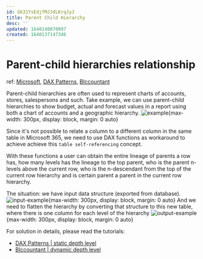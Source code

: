 ```yaml
---
id: Gk31YsEdjfMJJdLKrqJyJ
title: Parent Child Hierarchy
desc: ''
updated: 1640140070997
created: 1640137147346
---
```

# Parent-child hierarchies relationship

ref: [Microsoft](https://docs.microsoft.com/en-us/dax/understanding-functions-for-parent-child-hierarchies-in-dax), [DAX Patterns](https://www.daxpatterns.com/parent-child-hierarchies/), [BIccountant](https://www.thebiccountant.com/2017/02/14/dynamically-flatten-parent-child-hierarchies-in-dax-and-powerbi/)

Parent-child hierarchies are often used to represent charts of accounts, stores, salespersons and such. Take example, we can use parent-child hierarchies to show budget, actual and forecast values in a report using both a chart of accounts and a geographic hierarchy.
![example](https://www.daxpatterns.com/daxpatterns/wp-content/uploads/sites/151/2020/07/F-21-03.png){max-width: 300px, display: block, margin: 0 auto}

Since it's not possible to relate a column to a different column in the same table in Microsoft 365, we need to use DAX functions as workaround to achieve achieve this `table self-referencing` concept.

With these functions a user can obtain the entire lineage of parents a row has, how many levels has the lineage to the top parent, who is the parent n-levels above the current row, who is the n-descendant from the top of the current row hierarchy and is certain parent a parent in the current row hierarchy.

The situation: we have input data structure (exported from database).
![input-example](https://www.daxpatterns.com/daxpatterns/wp-content/uploads/sites/151/2020/07/F-21-04.png){max-width: 300px, display: block, margin: 0 auto}
And we need to flatten the hierarchy by converting that structure to this new table, where there is one column for each level of the hierarchy
![output-example](https://www.daxpatterns.com/daxpatterns/wp-content/uploads/sites/151/2020/07/F-21-05.png){max-width: 300px, display: block, margin: 0 auto}

For solution in details, please read the tutorials:
- [DAX Patterns | static depth level](https://www.daxpatterns.com/parent-child-hierarchies/)
- [BIccountant | dynamic depth level](https://www.thebiccountant.com/2017/02/14/dynamically-flatten-parent-child-hierarchies-in-dax-and-powerbi/)